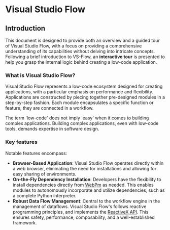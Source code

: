 # Visual Studio Flow

## Introduction

This document is designed to provide both an overview and a guided tour of Visual Studio Flow,
with a focus on providing a comprehensive understanding of its capabilities without delving into intricate concepts.
Following a brief introduction to VS-Flow, an **interactive tour** is presented to help you grasp the internal logic behind creating a low-code application.

### What is Visual Studio Flow?

Visual Studio Flow represents a low-code ecosystem designed for creating applications,
with a particular emphasis on performance and flexibility.
Applications are constructed by piecing together pre-designed modules in a step-by-step
fashion.
Each module encapsulates a specific function or feature, they are connected in a
workflow.

<note level='warning'>
The term 'low-code' does not imply 'easy' when it comes to building complex applications.
Building complex applications, even with low-code tools,
demands expertise in software design.
</note>


<!--and a comprehensive understanding of the specific requirements and challenges associated with the project.
-->
<!--
Low-code solutions streamline the development process by reducing the need for extensive coding, making it accessible for users with varying levels of technical expertise.
However, it's important to understand that the term 'low-code' does not imply 'easy' when it comes to building complex applications.
Building complex applications, even with low-code tools, demands expertise in software design and a comprehensive understanding of the specific requirements and challenges associated with the project.
-->

### Key features

Notable features encompass:

*  **Browser-Based Application**: Visual Studio Flow operates directly within a web browser,
   eliminating the need for installations and allowing for easy sharing of environments.
*  **On-the-Fly Dependency Installation**: Developers have the flexibility to install dependencies directly
   from <a href='https://webpm.org' target='blank'>WebPm</a> as needed.
   This enables modules to autonomously incorporate and utilize dependencies, such as a complete Python interpreter.
*  **Robust Data Flow Management**: Central to the workflow engine in the management of dataflows. 
   Visual Studio Flow's follows reactive programming principles, and implements the 
   <a href="https://reactivex.io/" target="_blank">ReactiveX API</a>. 
   This ensures safety, performance, composability, and a well-established framework.

<!--
### Benefits

Advantages include:
*  **Swift Application Design**: Visual Studio Flow empowers both developers and non-developers to rapidly design applications.
*  **Insightful Application Understanding**: It offers an appealing view into the internal mechanics of an application, enhancing transparency.
*  **Extensibility at all Levels**: Visual Studio Flow can be extended comprehensively using plain JavaScript code, 
enabling customization and enhancements at various layers.
-->
